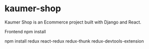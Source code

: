 # kaumer-shop

Kaumer Shop is an Ecommerce project built with Django and React.

Frontend npm install

npm install redux react-redux redux-thunk redux-devtools-extension
